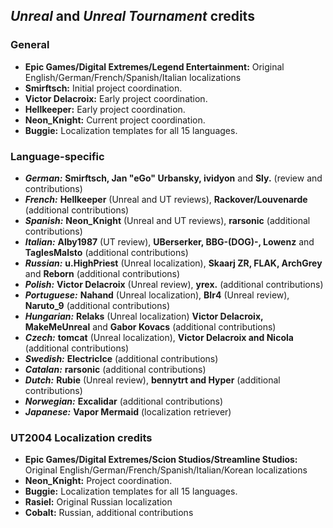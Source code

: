 ## _Unreal_ and _Unreal Tournament_ credits

### General
* **Epic Games/Digital Extremes/Legend Entertainment:** Original English/German/French/Spanish/Italian localizations
* **Smirftsch:** Initial project coordination.
* **Victor Delacroix:** Early project coordination.
* **Hellkeeper:** Early project coordination.
* **Neon_Knight:** Current project coordination.
* **Buggie:** Localization templates for all 15 languages.

### Language-specific
* **_German:_** **Smirftsch, Jan "eGo" Urbansky, ividyon** and **Sly.** (review and contributions)
* **_French:_** **Hellkeeper** (Unreal and UT reviews), **Rackover/Louvenarde** (additional contributions)
* **_Spanish:_** **Neon_Knight** (Unreal and UT reviews), **rarsonic** (additional contributions)
* **_Italian:_** **Alby1987** (UT review), **UBerserker, BBG-(DOG)-, Lowenz** and **TaglesMalsto** (additional contributions)
* **_Russian:_** **u.HighPriest** (Unreal localization), **Skaarj ZR, FLAK, ArchGrey** and **Reborn** (additional contributions)
* **_Polish:_** **Victor Delacroix** (Unreal review), **yrex.** (additional contributions)
* **_Portuguese:_** **Nahand** (Unreal localization), **BIr4** (Unreal review), **Naruto_9** (additional contributions)
* **_Hungarian:_** **Relaks** (Unreal localization) **Victor Delacroix, MakeMeUnreal** and **Gabor Kovacs** (additional contributions)
* **_Czech:_** **tomcat** (Unreal localization), **Victor Delacroix and Nicola** (additional contributions)
* **_Swedish:_** **ElectricIce** (additional contributions)
* **_Catalan:_** **rarsonic** (additional contributions)
* **_Dutch:_** **Rubie** (Unreal review), **bennytrt and Hyper** (additional contributions)
* **_Norwegian:_** **Excalidar** (additional contributions)
* **_Japanese:_** **Vapor Mermaid** (localization retriever)

### UT2004 Localization credits
* **Epic Games/Digital Extremes/Scion Studios/Streamline Studios:** Original English/German/French/Spanish/Italian/Korean localizations
* **Neon_Knight:** Project coordination.
* **Buggie:** Localization templates for all 15 languages.
* **Rasiel:** Original Russian localization
* **Cobalt:** Russian, additional contributions
